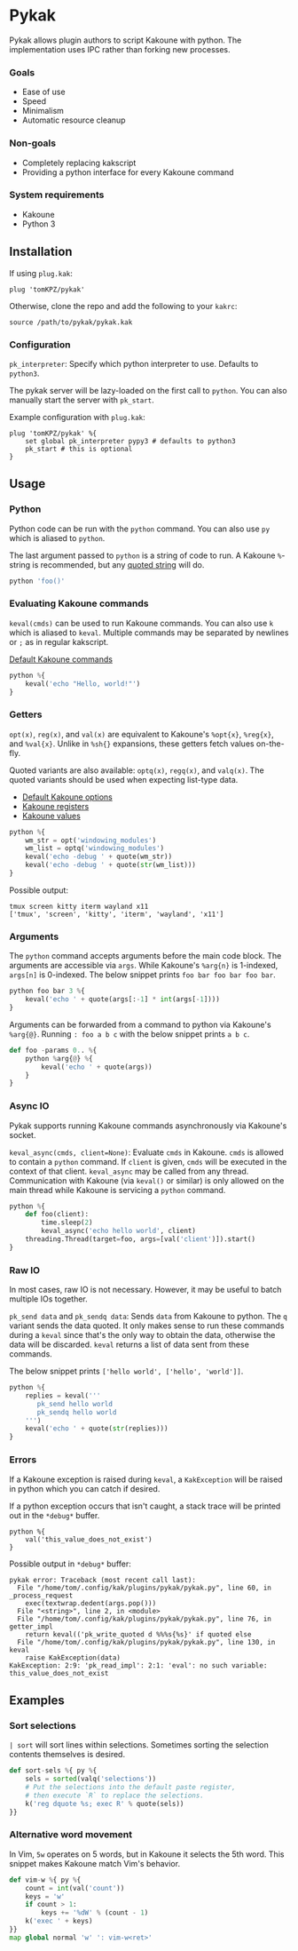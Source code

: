 # Pykak
Pykak allows plugin authors to script Kakoune with python.  The implementation uses IPC rather than forking new processes.

### Goals
- Ease of use
- Speed
- Minimalism
- Automatic resource cleanup

### Non-goals
- Completely replacing kakscript
- Providing a python interface for every Kakoune command

### System requirements
- Kakoune
- Python 3

## Installation
If using `plug.kak`:
```
plug 'tomKPZ/pykak'
```

Otherwise, clone the repo and add the following to your `kakrc`:
```
source /path/to/pykak/pykak.kak
```

### Configuration
`pk_interpreter`: Specify which python interpreter to use.  Defaults to `python3`.

The pykak server will be lazy-loaded on the first call to `python`.  You can also manually start the server with `pk_start`.

Example configuration with `plug.kak`:
```
plug 'tomKPZ/pykak' %{
    set global pk_interpreter pypy3 # defaults to python3
    pk_start # this is optional
}
```

## Usage

### Python
Python code can be run with the `python` command.  You can also use `py` which is aliased to `python`.

The last argument passed to `python` is a string of code to run.  A Kakoune `%`-string is recommended, but any [quoted string](https://github.com/mawww/kakoune/blob/master/doc/pages/command-parsing.asciidoc#quoted-strings) will do.

```python
python 'foo()'
```

### Evaluating Kakoune commands

`keval(cmds)` can be used to run Kakoune commands.  You can also use `k` which is aliased to `keval`.  Multiple commands may be separated by newlines or `;` as in regular kakscript.

[Default Kakoune commands](https://github.com/mawww/kakoune/blob/master/doc/pages/commands.asciidoc)

```python
python %{
    keval('echo "Hello, world!"')
}
```

### Getters
`opt(x)`, `reg(x)`, and `val(x)` are equivalent to Kakoune's `%opt{x}`, `%reg{x}`, and `%val{x}`.  Unlike in `%sh{}` expansions, these getters fetch values on-the-fly.

Quoted variants are also available: `optq(x)`, `regq(x)`, and `valq(x)`.  The quoted variants should be used when expecting list-type data.

- [Default Kakoune options](https://github.com/mawww/kakoune/blob/master/doc/pages/options.asciidoc#builtin-options)
- [Kakoune registers](https://github.com/mawww/kakoune/blob/master/doc/pages/registers.asciidoc#default-registers)
- [Kakoune values](https://github.com/mawww/kakoune/blob/master/doc/pages/expansions.asciidoc#value-expansions)

```python
python %{
    wm_str = opt('windowing_modules')
    wm_list = optq('windowing_modules')
    keval('echo -debug ' + quote(wm_str))
    keval('echo -debug ' + quote(str(wm_list)))
}
```
Possible output:
```
tmux screen kitty iterm wayland x11
['tmux', 'screen', 'kitty', 'iterm', 'wayland', 'x11']
```

### Arguments
The `python` command accepts arguments before the main code block.  The arguments are accessible via `args`.  While Kakoune's `%arg{n}` is 1-indexed, `args[n]` is 0-indexed.  The below snippet prints `foo bar foo bar foo bar`.

```python
python foo bar 3 %{
    keval('echo ' + quote(args[:-1] * int(args[-1])))
}
```

Arguments can be forwarded from a command to python via Kakoune's `%arg{@}`.  Running `: foo a b c` with the below snippet prints `a b c`.

```python
def foo -params 0.. %{
    python %arg{@} %{
        keval('echo ' + quote(args))
    }
}
```

### Async IO
Pykak supports running Kakoune commands asynchronously via Kakoune's socket.

`keval_async(cmds, client=None)`: Evaluate `cmds` in Kakoune.  `cmds` is allowed to contain a `python` command.  If `client` is given, `cmds` will be executed in the context of that client.  `keval_async` may be called from any thread.  Communication with Kakoune (via `keval()` or similar) is only allowed on the main thread while Kakoune is servicing a `python` command.

```python
python %{
    def foo(client):
        time.sleep(2)
        keval_async('echo hello world', client)
    threading.Thread(target=foo, args=[val('client')]).start()
}
```

### Raw IO
In most cases, raw IO is not necessary.  However, it may be useful to batch multiple IOs together.

`pk_send data` and `pk_sendq data`: Sends `data` from Kakoune to python.  The `q` variant sends the data quoted.  It only makes sense to run these commands during a `keval` since that's the only way to obtain the data, otherwise the data will be discarded.  `keval` returns a list of data sent from these commands.

The below snippet prints `['hello world', ['hello', 'world']]`.

```python
python %{
    replies = keval('''
       pk_send hello world
       pk_sendq hello world
    ''')
    keval('echo ' + quote(str(replies)))
}
```

### Errors
If a Kakoune exception is raised during `keval`, a `KakException` will be raised in python which you can catch if desired.

If a python exception occurs that isn't caught, a stack trace will be printed out in the `*debug*` buffer.

```
python %{
    val('this_value_does_not_exist')
}
```
Possible output in `*debug*` buffer:
```
pykak error: Traceback (most recent call last):
  File "/home/tom/.config/kak/plugins/pykak/pykak.py", line 60, in _process_request
    exec(textwrap.dedent(args.pop()))
  File "<string>", line 2, in <module>
  File "/home/tom/.config/kak/plugins/pykak/pykak.py", line 76, in getter_impl
    return keval(('pk_write_quoted d %%%s{%s}' if quoted else
  File "/home/tom/.config/kak/plugins/pykak/pykak.py", line 130, in keval
    raise KakException(data)
KakException: 2:9: 'pk_read_impl': 2:1: 'eval': no such variable: this_value_does_not_exist
```

## Examples

### Sort selections
`| sort` will sort lines within selections.  Sometimes sorting the selection contents themselves is desired.
```python
def sort-sels %{ py %{
    sels = sorted(valq('selections'))
    # Put the selections into the default paste register,
    # then execute `R` to replace the selections.
    k('reg dquote %s; exec R' % quote(sels))
}}
```

### Alternative word movement
In Vim, `5w` operates on 5 words, but in Kakoune it selects the 5th word.  This snippet makes Kakoune match Vim's behavior.
```python
def vim-w %{ py %{
    count = int(val('count'))
    keys = 'w'
    if count > 1:
        keys += '%dW' % (count - 1)
    k('exec ' + keys)
}}
map global normal 'w' ': vim-w<ret>'
```

